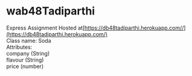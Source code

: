 # wab48Tadiparthi
Express Assignment
Hosted at[https://db48tadiparthi.herokuapp.com//](https://db48tadiparthi.herokuapp.com/)<br>
Class name: Soda<br>
Attributes:<br>
company (String)<br>
flavour (String)<br>
price (number)
